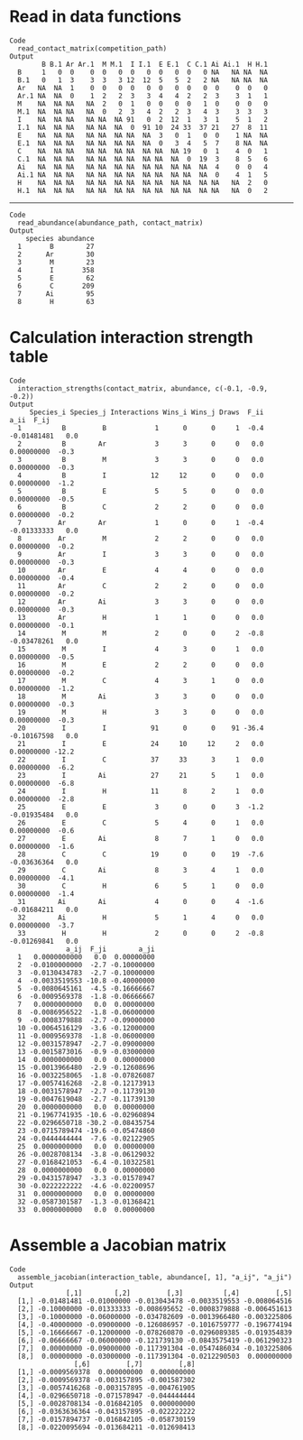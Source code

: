 # Read in data functions

    Code
      read_contact_matrix(competition_path)
    Output
            B B.1 Ar Ar.1  M M.1  I I.1  E E.1  C C.1 Ai Ai.1  H H.1
      B     1   0  0    0  0   0  0   0  0   0  0   0 NA   NA NA  NA
      B.1   0   1  3    3  3   3 12  12  5   5  2   2 NA   NA NA  NA
      Ar   NA  NA  1    0  0   0  0   0  0   0  0   0  0    0  0   0
      Ar.1 NA  NA  0    1  2   2  3   3  4   4  2   2  3    3  1   1
      M    NA  NA NA   NA  2   0  1   0  0   0  0   1  0    0  0   0
      M.1  NA  NA NA   NA  0   2  3   4  2   2  3   4  3    3  3   3
      I    NA  NA NA   NA NA  NA 91   0  2  12  1   3  1    5  1   2
      I.1  NA  NA NA   NA NA  NA  0  91 10  24 33  37 21   27  8  11
      E    NA  NA NA   NA NA  NA NA  NA  3   0  1   0  0    1 NA  NA
      E.1  NA  NA NA   NA NA  NA NA  NA  0   3  4   5  7    8 NA  NA
      C    NA  NA NA   NA NA  NA NA  NA NA  NA 19   0  1    4  0   1
      C.1  NA  NA NA   NA NA  NA NA  NA NA  NA  0  19  3    8  5   6
      Ai   NA  NA NA   NA NA  NA NA  NA NA  NA NA  NA  4    0  0   4
      Ai.1 NA  NA NA   NA NA  NA NA  NA NA  NA NA  NA  0    4  1   5
      H    NA  NA NA   NA NA  NA NA  NA NA  NA NA  NA NA   NA  2   0
      H.1  NA  NA NA   NA NA  NA NA  NA NA  NA NA  NA NA   NA  0   2

---

    Code
      read_abundance(abundance_path, contact_matrix)
    Output
        species abundance
      1       B        27
      2      Ar        30
      3       M        23
      4       I       358
      5       E        62
      6       C       209
      7      Ai        95
      8       H        63

# Calculation interaction strength table

    Code
      interaction_strengths(contact_matrix, abundance, c(-0.1, -0.9, -0.2))
    Output
         Species_i Species_j Interactions Wins_i Wins_j Draws  F_ii        a_ii  F_ij
      1          B         B            1      0      0     1  -0.4 -0.01481481   0.0
      2          B        Ar            3      3      0     0   0.0  0.00000000  -0.3
      3          B         M            3      3      0     0   0.0  0.00000000  -0.3
      4          B         I           12     12      0     0   0.0  0.00000000  -1.2
      5          B         E            5      5      0     0   0.0  0.00000000  -0.5
      6          B         C            2      2      0     0   0.0  0.00000000  -0.2
      7         Ar        Ar            1      0      0     1  -0.4 -0.01333333   0.0
      8         Ar         M            2      2      0     0   0.0  0.00000000  -0.2
      9         Ar         I            3      3      0     0   0.0  0.00000000  -0.3
      10        Ar         E            4      4      0     0   0.0  0.00000000  -0.4
      11        Ar         C            2      2      0     0   0.0  0.00000000  -0.2
      12        Ar        Ai            3      3      0     0   0.0  0.00000000  -0.3
      13        Ar         H            1      1      0     0   0.0  0.00000000  -0.1
      14         M         M            2      0      0     2  -0.8 -0.03478261   0.0
      15         M         I            4      3      0     1   0.0  0.00000000  -0.5
      16         M         E            2      2      0     0   0.0  0.00000000  -0.2
      17         M         C            4      3      1     0   0.0  0.00000000  -1.2
      18         M        Ai            3      3      0     0   0.0  0.00000000  -0.3
      19         M         H            3      3      0     0   0.0  0.00000000  -0.3
      20         I         I           91      0      0    91 -36.4 -0.10167598   0.0
      21         I         E           24     10     12     2   0.0  0.00000000 -12.2
      22         I         C           37     33      3     1   0.0  0.00000000  -6.2
      23         I        Ai           27     21      5     1   0.0  0.00000000  -6.8
      24         I         H           11      8      2     1   0.0  0.00000000  -2.8
      25         E         E            3      0      0     3  -1.2 -0.01935484   0.0
      26         E         C            5      4      0     1   0.0  0.00000000  -0.6
      27         E        Ai            8      7      1     0   0.0  0.00000000  -1.6
      28         C         C           19      0      0    19  -7.6 -0.03636364   0.0
      29         C        Ai            8      3      4     1   0.0  0.00000000  -4.1
      30         C         H            6      5      1     0   0.0  0.00000000  -1.4
      31        Ai        Ai            4      0      0     4  -1.6 -0.01684211   0.0
      32        Ai         H            5      1      4     0   0.0  0.00000000  -3.7
      33         H         H            2      0      0     2  -0.8 -0.01269841   0.0
                  a_ij  F_ji        a_ji
      1   0.0000000000   0.0  0.00000000
      2  -0.0100000000  -2.7 -0.10000000
      3  -0.0130434783  -2.7 -0.10000000
      4  -0.0033519553 -10.8 -0.40000000
      5  -0.0080645161  -4.5 -0.16666667
      6  -0.0009569378  -1.8 -0.06666667
      7   0.0000000000   0.0  0.00000000
      8  -0.0086956522  -1.8 -0.06000000
      9  -0.0008379888  -2.7 -0.09000000
      10 -0.0064516129  -3.6 -0.12000000
      11 -0.0009569378  -1.8 -0.06000000
      12 -0.0031578947  -2.7 -0.09000000
      13 -0.0015873016  -0.9 -0.03000000
      14  0.0000000000   0.0  0.00000000
      15 -0.0013966480  -2.9 -0.12608696
      16 -0.0032258065  -1.8 -0.07826087
      17 -0.0057416268  -2.8 -0.12173913
      18 -0.0031578947  -2.7 -0.11739130
      19 -0.0047619048  -2.7 -0.11739130
      20  0.0000000000   0.0  0.00000000
      21 -0.1967741935 -10.6 -0.02960894
      22 -0.0296650718 -30.2 -0.08435754
      23 -0.0715789474 -19.6 -0.05474860
      24 -0.0444444444  -7.6 -0.02122905
      25  0.0000000000   0.0  0.00000000
      26 -0.0028708134  -3.8 -0.06129032
      27 -0.0168421053  -6.4 -0.10322581
      28  0.0000000000   0.0  0.00000000
      29 -0.0431578947  -3.3 -0.01578947
      30 -0.0222222222  -4.6 -0.02200957
      31  0.0000000000   0.0  0.00000000
      32 -0.0587301587  -1.3 -0.01368421
      33  0.0000000000   0.0  0.00000000

# Assemble a Jacobian matrix

    Code
      assemble_jacobian(interaction_table, abundance[, 1], "a_ij", "a_ji")
    Output
                  [,1]        [,2]         [,3]          [,4]         [,5]
      [1,] -0.01481481 -0.01000000 -0.013043478 -0.0033519553 -0.008064516
      [2,] -0.10000000 -0.01333333 -0.008695652 -0.0008379888 -0.006451613
      [3,] -0.10000000 -0.06000000 -0.034782609 -0.0013966480 -0.003225806
      [4,] -0.40000000 -0.09000000 -0.126086957 -0.1016759777 -0.196774194
      [5,] -0.16666667 -0.12000000 -0.078260870 -0.0296089385 -0.019354839
      [6,] -0.06666667 -0.06000000 -0.121739130 -0.0843575419 -0.061290323
      [7,]  0.00000000 -0.09000000 -0.117391304 -0.0547486034 -0.103225806
      [8,]  0.00000000 -0.03000000 -0.117391304 -0.0212290503  0.000000000
                    [,6]         [,7]         [,8]
      [1,] -0.0009569378  0.000000000  0.000000000
      [2,] -0.0009569378 -0.003157895 -0.001587302
      [3,] -0.0057416268 -0.003157895 -0.004761905
      [4,] -0.0296650718 -0.071578947 -0.044444444
      [5,] -0.0028708134 -0.016842105  0.000000000
      [6,] -0.0363636364 -0.043157895 -0.022222222
      [7,] -0.0157894737 -0.016842105 -0.058730159
      [8,] -0.0220095694 -0.013684211 -0.012698413

